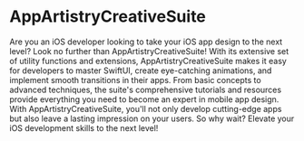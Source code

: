 # AppArtistryCreativeSuite
Are you an iOS developer looking to take your iOS app design to the next level? Look no further than AppArtistryCreativeSuite! With its extensive set of utility functions and extensions, AppArtistryCreativeSuite makes it easy for developers to master SwiftUI, create eye-catching animations, and implement smooth transitions in their apps. From basic concepts to advanced techniques, the suite's comprehensive tutorials and resources provide everything you need to become an expert in mobile app design. With AppArtistryCreativeSuite, you'll not only develop cutting-edge apps but also leave a lasting impression on your users. So why wait? Elevate your iOS development skills to the next level!
